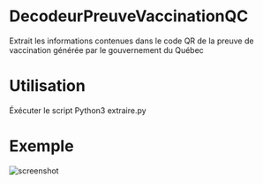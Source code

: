 # DecodeurPreuveVaccinationQC
Extrait les informations contenues dans le code QR de la preuve de vaccination générée par le gouvernement du Québec

# Utilisation
Éxécuter le script Python3 extraire.py

# Exemple
![screenshot](https://user-images.githubusercontent.com/9091120/129313758-1194793d-c929-463c-a355-7fa61882c81c.png)
